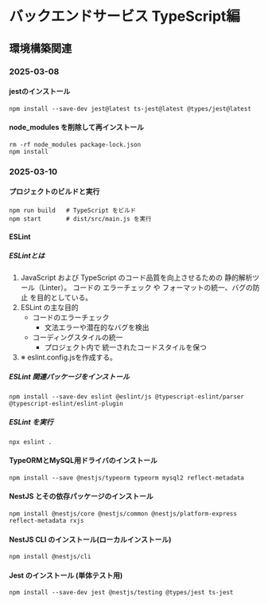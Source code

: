 # バックエンドサービス TypeScript編
## 環境構築関連
### 2025-03-08
#### jestのインストール
```text
npm install --save-dev jest@latest ts-jest@latest @types/jest@latest
```
#### node_modules を削除して再インストール
```text
rm -rf node_modules package-lock.json
npm install
```

### 2025-03-10
#### プロジェクトのビルドと実行
```text
npm run build   # TypeScript をビルド
npm start       # dist/src/main.js を実行
```
#### ESLint
##### ESLintとは
1. JavaScript および TypeScript のコード品質を向上させるための 静的解析ツール（Linter）。
コードの エラーチェック や フォーマットの統一、バグの防止 を目的としている。
2. ESLint の主な目的
    - コードのエラーチェック
        - 文法エラーや潜在的なバグを検出 
    - コーディングスタイルの統一
        - プロジェクト内で 統一されたコードスタイルを保つ
3. ※ eslint.config.jsを作成する。
##### ESLint 関連パッケージをインストール
```text
npm install --save-dev eslint @eslint/js @typescript-eslint/parser @typescript-eslint/eslint-plugin
```
##### ESLint を実行
```text
npx eslint .
```

#### TypeORMとMySQL用ドライバのインストール
```text
npm install --save @nestjs/typeorm typeorm mysql2 reflect-metadata
```

#### NestJS とその依存パッケージのインストール
```text
npm install @nestjs/core @nestjs/common @nestjs/platform-express reflect-metadata rxjs
```
#### NestJS CLI のインストール(ローカルインストール)
```text
npm install @nestjs/cli
```

#### Jest のインストール (単体テスト用)
```text
npm install --save-dev jest @nestjs/testing @types/jest ts-jest
```